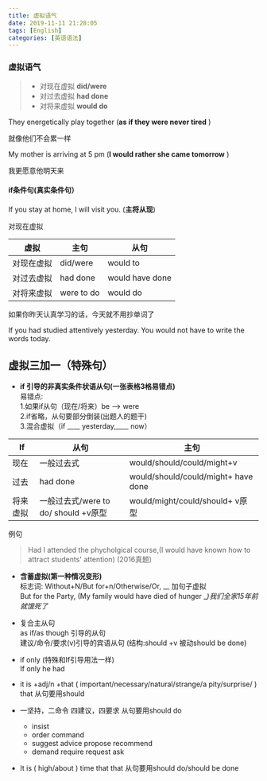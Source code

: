 ```yaml
---
title: 虚拟语气
date: 2019-11-11 21:28:05
tags: [English]
categories: [英语语法]
---
```

### 虚拟语气
> + 对现在虚拟  **did/were** 
> +  对过去虚拟 **had done**
> +  对将来虚拟 **would do** 

They energetically play together (**as if they were never tired** )
 
就像他们不会累一样

My mother is arriving at 5 pm (**I would rather she came tomorrow** )

我更愿意他明天来

####  if条件句(真实条件句）

If you stay at home, I will visit you.  (**主将从现**)

对现在虚拟

|虚拟 |主句 |从句|
|-|-|-|
|对现在虚拟|did/were |would to|
|对过去虚拟|had done |would have done|
|对将来虚拟|were to do| would do|

如果你昨天认真学习的话，今天就不用抄单词了

If you had studied attentively yesterday. You would not have to write the words today.

## 虚拟三加一（特殊句）

+ **if 引导的非真实条件状语从句(一张表格3格易错点)**    
易错点:  
1.如果if从句（现在/将来）be --> were  
2.if省略，从句要部分倒装(出题人的题干)  
3.混合虚拟（if ____ yesterday,____ now）

|If |从句|主句|
|-|-|-|
|现在|一般过去式|would/should/could/might+v|
| 过去|had done |would/should/could/might+ have done |
| 将来虚拟|一般过去式/were to do/ should +v原型 |would/might/could/should+ v原型 |

例句
> Had I attended the phycholgical course,(I would have known how to attract students' attention)  (2016真题)  
+ **含蓄虚拟(第一种情况变形)**  
标志词: Without+N/But for+n/Otherwise/Or, __ 加句子虚拟  
But for the Party, (My family would have died of hunger __)我们全家15年前就饿死了_

+ 复合主从句  
as if/as though 引导的从句  
建议/命令/要求(v)引导的宾语从句 (结构:should +v 被动should be done)

+ if only (特殊和If引导用法一样)  
If only he had 


-  it is +adj/n +that ( important/necessary/natural/strange/a pity/surprise/ ) that 从句要用should 

- 一坚持，二命令 四建议，四要求 从句要用should do 
	- insist
	- order command
	- suggest advice propose recommend
	- demand require request ask

- It is ( high/about ) time that that 从句要用should do/should be done
